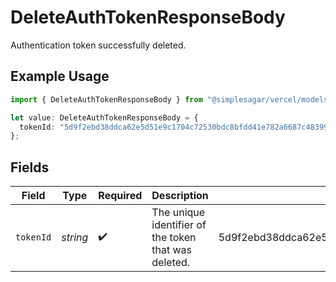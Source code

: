 # DeleteAuthTokenResponseBody

Authentication token successfully deleted.

## Example Usage

```typescript
import { DeleteAuthTokenResponseBody } from "@simplesagar/vercel/models/deleteauthtokenop.js";

let value: DeleteAuthTokenResponseBody = {
  tokenId: "5d9f2ebd38ddca62e5d51e9c1704c72530bdc8bfdd41e782a6687c48399e8391",
};
```

## Fields

| Field                                                            | Type                                                             | Required                                                         | Description                                                      | Example                                                          |
| ---------------------------------------------------------------- | ---------------------------------------------------------------- | ---------------------------------------------------------------- | ---------------------------------------------------------------- | ---------------------------------------------------------------- |
| `tokenId`                                                        | *string*                                                         | :heavy_check_mark:                                               | The unique identifier of the token that was deleted.             | 5d9f2ebd38ddca62e5d51e9c1704c72530bdc8bfdd41e782a6687c48399e8391 |